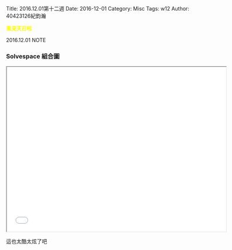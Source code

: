 Title: 2016.12.01第十二週
Date: 2016-12-01
Category: Misc
Tags: w12
Author: 40423126紀鈞瀚

<b><font color="yellow">重見天日啦</font></b>

<!-- PELICAN_END_SUMMARY -->
2016.12.01 NOTE

### Solvespace 組合圖
<iframe src="./../picture/404231261201.html" width="600" height="450"></iframe>

這也太酷太炫了吧